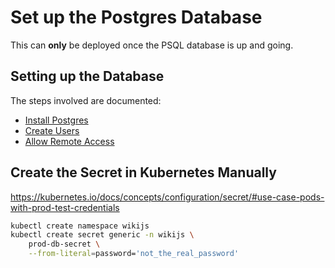 # Set up the Postgres Database

This can **only** be deployed once the PSQL database is up and going.

## Setting up the Database

The steps involved are documented:

- [Install Postgres](https://techviewleo.com/install-postgresql-13-on-amazon-linux/)
- [Create Users](https://medium.com/coding-blocks/creating-user-database-and-adding-access-on-postgresql-8bfcd2f4a91e)
- [Allow Remote Access](https://www.bigbinary.com/blog/configure-postgresql-to-allow-remote-connection)

## Create the Secret in Kubernetes Manually

https://kubernetes.io/docs/concepts/configuration/secret/#use-case-pods-with-prod-test-credentials

```bash
kubectl create namespace wikijs
kubectl create secret generic -n wikijs \
    prod-db-secret \
    --from-literal=password='not_the_real_password'
```
